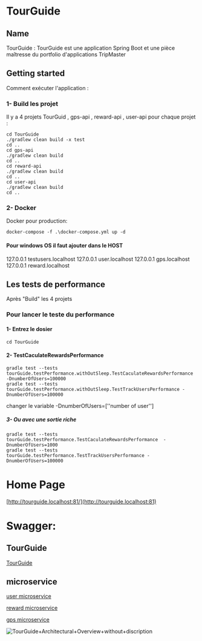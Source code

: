 # TourGuide


## Name
TourGuide : TourGuide est une application Spring Boot et une pièce maîtresse du portfolio d'applications TripMaster

## Getting started

Comment exécuter l'application :
### 1- Build les projet
Il y a 4 projets 
TourGuid , gps-api , reward-api , user-api
pour chaque projet :
```
cd TourGuide
./gradlew clean build -x test
cd ..
cd gps-api
./gradlew clean build
cd ..
cd reward-api
./gradlew clean build
cd ..
cd user-api
./gradlew clean build
cd ..

```
### 2- Docker
Docker pour production:
```
docker-compose -f .\docker-compose.yml up -d
```
#### Pour windows OS il faut ajouter dans le HOST
127.0.0.1 testusers.localhost
127.0.0.1 user.localhost
127.0.0.1 gps.localhost
127.0.0.1 reward.localhost

## Les tests de performance
Après "Build" les 4 projets 

### Pour lancer le teste du performance
#### 1- Entrez le dosier
```
cd TourGuide
```
#### 2- TestCaculateRewardsPerformance
```
gradle test --tests tourGuide.testPerformance.withOutSleep.TestCaculateRewardsPerformance  -DnumberOfUsers=100000
gradle test --tests tourGuide.testPerformance.withOutSleep.TestTrackUsersPerformance -DnumberOfUsers=100000

```
changer le variable -DnumberOfUsers=[''number of user'']
##### 3- Ou avec une sortie riche 
```
gradle test --tests tourGuide.testPerformance.TestCaculateRewardsPerformance  -DnumberOfUsers=1000
gradle test --tests tourGuide.testPerformance.TestTrackUsersPerformance -DnumberOfUsers=100000

```


# Home Page

[http://tourguide.localhost:81/](http://tourguide.localhost:81) 

# Swagger:
## TourGuide
[TourGuide](http://tourguide.localhost:81/swagger-ui/index.html)
## microservice
[user microservice](http://user.localhost:81/swagger-ui/index.html#/)

[reward microservice](http://reward.localhost:81/swagger-ui/index.html#/)

[gps microservice](http://gps.localhost:81/swagger-ui/index.html#/)

![TourGuide+Architectural+Overview+without+discription](https://user-images.githubusercontent.com/64974948/157071953-237efa6f-6182-427c-8045-ba2fb0094bcf.jpg)

